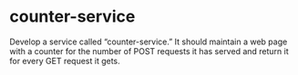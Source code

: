 # counter-service
Develop a service called “counter-service.” It should maintain a web page with a counter for the number of POST requests it has served and return it for every GET request it gets.
